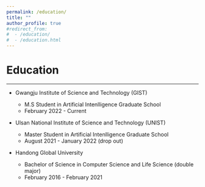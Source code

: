 ```yaml
---
permalink: /education/
title: ""
author_profile: true
#redirect_from: 
#  - /education/
#  - /education.html
---
```

# Education
<hr/>

* Gwangju Institute of Science and Technology (GIST)
  * M.S Student in Artificial Intenlligence Graduate School
  * February 2022 - Current 

* Ulsan National Institute of Science and Technology (UNIST)
  * Master Student in Artificial Intenlligence Graduate School
  * August 2021 - January 2022 (drop out)

* Handong Global University
  * Bachelor of Science in Computer Science and Life Science (double major)
  * February 2016 - February 2021